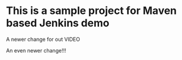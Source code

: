 # This is a sample project for Maven based Jenkins demo

A newer change for out VIDEO

An even newer change!!!
